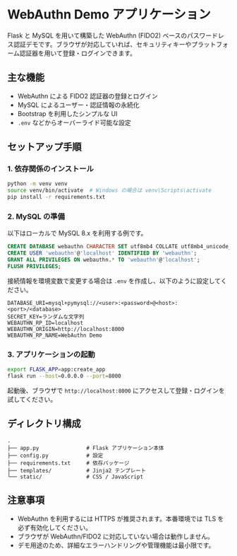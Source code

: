 # WebAuthn Demo アプリケーション

Flask と MySQL を用いて構築した WebAuthn (FIDO2) ベースのパスワードレス認証デモです。ブラウザが対応していれば、セキュリティキーやプラットフォーム認証器を用いて登録・ログインできます。

## 主な機能

- WebAuthn による FIDO2 認証器の登録とログイン
- MySQL によるユーザー・認証情報の永続化
- Bootstrap を利用したシンプルな UI
- `.env` などからオーバーライド可能な設定

## セットアップ手順

### 1. 依存関係のインストール

```bash
python -m venv venv
source venv/bin/activate  # Windows の場合は venv\Scripts\activate
pip install -r requirements.txt
```

### 2. MySQL の準備

以下はローカルで MySQL 8.x を利用する例です。

```sql
CREATE DATABASE webauthn CHARACTER SET utf8mb4 COLLATE utf8mb4_unicode_ci;
CREATE USER 'webauthn'@'localhost' IDENTIFIED BY 'webauthn';
GRANT ALL PRIVILEGES ON webauthn.* TO 'webauthn'@'localhost';
FLUSH PRIVILEGES;
```

接続情報を環境変数で変更する場合は `.env` を作成し、以下のように設定してください。

```dotenv
DATABASE_URI=mysql+pymysql://<user>:<password>@<host>:<port>/<database>
SECRET_KEY=ランダムな文字列
WEBAUTHN_RP_ID=localhost
WEBAUTHN_ORIGIN=http://localhost:8000
WEBAUTHN_RP_NAME=WebAuthn Demo
```

### 3. アプリケーションの起動

```bash
export FLASK_APP=app:create_app
flask run --host=0.0.0.0 --port=8000
```

起動後、ブラウザで `http://localhost:8000` にアクセスして登録・ログインを試してください。

## ディレクトリ構成

```
.
├── app.py               # Flask アプリケーション本体
├── config.py            # 設定
├── requirements.txt     # 依存パッケージ
├── templates/           # Jinja2 テンプレート
└── static/              # CSS / JavaScript
```

## 注意事項

- WebAuthn を利用するには HTTPS が推奨されます。本番環境では TLS を必ず有効化してください。
- ブラウザが WebAuthn/FIDO2 に対応していない場合は動作しません。
- デモ用途のため、詳細なエラーハンドリングや管理機能は最小限です。
